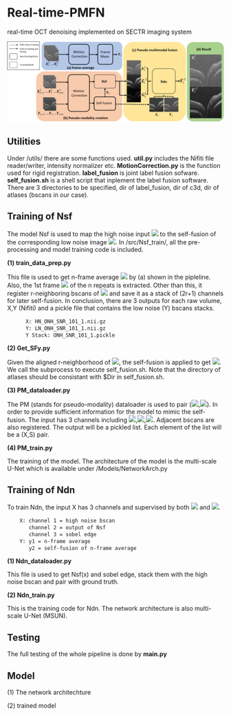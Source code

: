 # Real-time-PMFN
real-time OCT denoising implemented on SECTR imaging system

<p align="center">
  <img src="/imgs/PMFN.png" width="850" title="PMFN pipeline">
</p>

## Utilities
Under /utils/ there are some functions used. **util.py** includes the Nifiti file reader/writer, intensity normalizer etc. **MotionCorrection.py** is the function used for rigid registration. **label_fusion** is joint label fusion sofware. **self_fusion.sh** is a shell script that inplement the label fusion software. There are 3 directories to be specified, dir of label_fusion, dir of c3d, dir of atlases (bscans in our case).

## Training of Nsf
The model Nsf is used to map the high noise input <img src="https://render.githubusercontent.com/render/math?math=X_{i}"> to the self-fusion of the corresponding low noise image <img src="https://render.githubusercontent.com/render/math?math=S_{i}">. In /src/Nsf_train/, all the pre-processing and model training code is included. 

**(1) train_data_prep.py**

This file is used to get n-frame average <img src="https://render.githubusercontent.com/render/math?math=Y_{i}"> by (a) shown in the pipleline. Also, the 1st frame <img src="https://render.githubusercontent.com/render/math?math=X^{1}"> of the n repeats is extracted. Other than this, it register r-neighboring bscans of <img src="https://render.githubusercontent.com/render/math?math=Y_{i}"> and save it as a stack of (2r+1) channels for later self-fusion. In conclusion, there are 3 outputs for each raw volume, X,Y (Nifiti) and a pickle file that contains the low noise (Y) bscans stacks. 

          X: HN_ONH_SNR_101_1.nii.gz  
          Y: LN_ONH_SNR_101_1.nii.gz
          Y Stack: ONH_SNR_101_1.pickle

**(2) Get_SFy.py**

Given the aligned r-neighborhood of <img src="https://render.githubusercontent.com/render/math?math=Y_{i}">, the self-fusion is applied to get <img src="https://render.githubusercontent.com/render/math?math=S_{i}">. We call the subprocess to execute self_fusion.sh. Note that the directory of atlases should be consistant with $Dir in self_fusion.sh.

**(3) PM_dataloader.py**

The PM (stands for pseudo-modality) dataloader is used to pair (<img src="https://render.githubusercontent.com/render/math?math=X_{i}">,<img src="https://render.githubusercontent.com/render/math?math=S_{i}">). In order to provide sufficient information for the model to mimic the self-fusion. The input has 3 channels including <img src="https://render.githubusercontent.com/render/math?math=X_{i-1}">,<img src="https://render.githubusercontent.com/render/math?math=X_{i}">,<img src="https://render.githubusercontent.com/render/math?math=X_{i+1}">. Adjacent bscans are also registered. The output will be a pickled list. Each element of the list will be a (X,S) pair.

**(4) PM_train.py**

The training of the model. The architecture of the model is the multi-scale U-Net which is available under /Models/NetworkArch.py

## Training of Ndn
To train Ndn, the input X has 3 channels and supervised by both <img src="https://render.githubusercontent.com/render/math?math=Y_{i}"> and <img src="https://render.githubusercontent.com/render/math?math=S_{i}">.
        
        X: channel 1 = high noise bscan 
           channel 2 = output of Nsf
           channel 3 = sobel edge
        Y: y1 = n-frame average
           y2 = self-fusion of n-frame average

**(1) Ndn_dataloader.py**

This file is used to get Nsf(x) and sobel edge, stack them with the high noise bscan and pair with ground truth.

**(2) Ndn_train.py**

This is the training code for Ndn. The network architecture is also multi-scale U-Net (MSUN).

## Testing
The full testing of the whole pipeline is done by **main.py**

## Model

(1) The network architechture

(2) trained model
